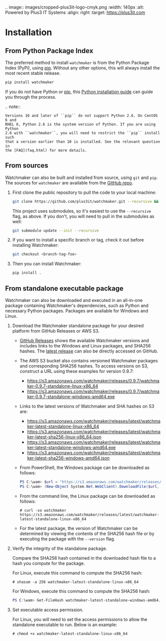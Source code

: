 .. image:: images/cropped-plus3it-logo-cmyk.png
   :width: 140px
   :alt: Powered by Plus3 IT Systems
   :align: right
   :target: https://plus3it.com
<br>

# Installation

## From Python Package Index

The preferred method to install `watchmaker` is from the Python Package Index
(PyPi), using [pip][0]. Without any other options, this will always install
the most recent stable release.

```bash
pip install watchmaker
```

If you do not have Python or [pip][0], this [Python installation guide][1]
can guide you through the process.

.. note::

    Versions 10 and later of ``pip`` do not support Python 2.6. On CentOS 6 and
    RHEL 6, Python 2.6 is the system version of Python. If you are using Python
    2.6 with ``watchmaker``, you will need to restrict the ``pip`` install such
    that a version earlier than 10 is installed. See the relevant question in
    the [FAQ](faq.html) for more details.

## From sources

Watchmaker can also be built and installed from source, using `git` and `pip`.
The sources for `watchmaker` are available from the [GitHub repo][2].

1.  First clone the public repository to pull the code to your local machine:

    ```bash
    git clone https://github.com/plus3it/watchmaker.git --recursive && cd watchmaker
    ```

    This project uses submodules, so it's easiest to use the `--recursive`
    flag, as above. If you don't, you will need to pull in the submodules as
    well:

    ```bash
    git submodule update --init --recursive
    ```

2.  If you want to install a specific branch or tag, check it out before
    installing Watchmaker:

    ```bash
    git checkout <branch-tag-foo>
    ```

3.  Then you can install Watchmaker:

    ```bash
    pip install .
    ```

## From standalone executable package

Watchmaker can also be downloaded and executed in an all-in-one
package containing Watchmaker's dependencies, such as Python and
necessary Python packages.  Packages are available for Windows and
Linux.

1.  Download the Watchmaker standalone package for your desired platform from
    GitHub Releases or AWS S3.

    *   [GitHub Releases][3] shows the available
        Watchmaker versions and includes links to the
        Windows and Linux packages, and SHA256 hashes.
        The [latest release][4] can also be directly accessed on GitHub.
    *   The AWS S3 bucket also contains versioned Watchmaker packages
        and corresponding SHA256 hashes. To access versions on S3, construct a
        URL using these examples for version 0.9.7:

        *   https://s3.amazonaws.com/watchmaker/releases/0.9.7/watchmaker-0.9.7-standalone-linux-x86_64
        *   https://s3.amazonaws.com/watchmaker/releases/0.9.7/watchmaker-0.9.7-standalone-windows-amd64.exe

    *   Links to the latest versions of Watchmaker and SHA hashes on S3 are:

        *   https://s3.amazonaws.com/watchmaker/releases/latest/watchmaker-latest-standalone-linux-x86_64
        *   https://s3.amazonaws.com/watchmaker/releases/latest/watchmaker-latest-sha256-linux-x86_64.json
        *   https://s3.amazonaws.com/watchmaker/releases/latest/watchmaker-latest-standalone-windows-amd64.exe
        *   https://s3.amazonaws.com/watchmaker/releases/latest/watchmaker-latest-sha256-windows-amd64.json

    *   From PowerShell, the Windows package can be downloaded
        as follows:

        ```powershell
        PS C:\wam> $url = "https://s3.amazonaws.com/watchmaker/releases/latest/watchmaker-latest-standalone-windows-amd64.exe"
        PS C:\wam> (New-Object System.Net.WebClient).DownloadFile($url, "watchmaker.exe")
        ```

    *   From the command line, the Linux package can be downloaded
        as follows:

        ```shell
        # curl -so watchmaker https://s3.amazonaws.com/watchmaker/releases/latest/watchmaker-latest-standalone-linux-x86_64
        ```

    *   For the latest package, the version of Watchmaker can be determined by
        viewing the contents of the SHA256 hash file or by executing the
        package with the `--version` flag.

2.  Verify the integrity of the standalone package.

    Compare the SHA256 hash contained in the downloaded hash file to
    a hash you compute for the package.

    For Linux, execute this command to compute the SHA256 hash:

    ```shell
    # shasum -a 256 watchmaker-latest-standalone-linux-x86_64
    ```

    For Windows, execute this command to compute the SHA256 hash:

    ```powershell
    PS C:\wam> Get-FileHash watchmaker-latest-standalone-windows-amd64.exe | Format-List
    ```

3.  Set executable access permission.

    For Linux, you will need to set the access permissions to allow the
    standalone executable to run. Below is an example:

    ```shell
    # chmod +x watchmaker-latest-standalone-linux-x86_64
    ```


[0]: https://pip.pypa.io/en/stable/
[1]: https://python-guide.readthedocs.io/en/latest/starting/installation/
[2]: https://github.com/plus3it/watchmaker
[3]: https://github.com/plus3it/watchmaker/releases/
[4]: https://github.com/plus3it/watchmaker/releases/latest/
